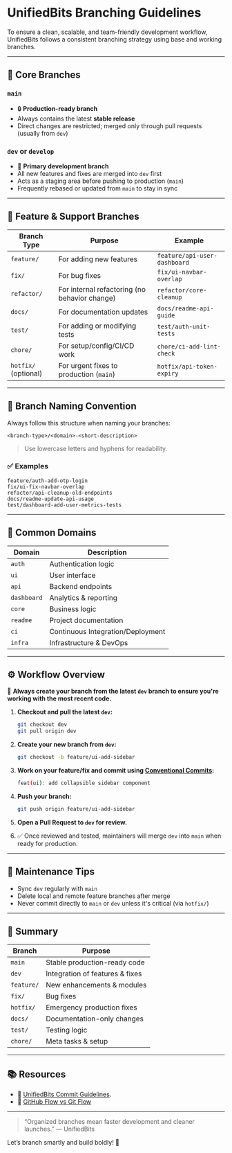 # UnifiedBits Branching Guidelines

To ensure a clean, scalable, and team-friendly development workflow, UnifiedBits follows a consistent branching strategy using base and working branches.

---

## 🔀 Core Branches

### `main`
- 🔒 **Production-ready branch**
- Always contains the latest **stable release**
- Direct changes are restricted; merged only through pull requests (usually from `dev`)

### `dev` or `develop`
- 🚧 **Primary development branch**
- All new features and fixes are merged into `dev` first
- Acts as a staging area before pushing to production (`main`)
- Frequently rebased or updated from `main` to stay in sync

---

## 🧪 Feature & Support Branches

| Branch Type      | Purpose | Example |
|------------------|---------|---------|
| `feature/`       | For adding new features | `feature/api-user-dashboard` |
| `fix/`           | For bug fixes | `fix/ui-navbar-overlap` |
| `refactor/`      | For internal refactoring (no behavior change) | `refactor/core-cleanup` |
| `docs/`          | For documentation updates | `docs/readme-api-guide` |
| `test/`          | For adding or modifying tests | `test/auth-unit-tests` |
| `chore/`         | For setup/config/CI/CD work | `chore/ci-add-lint-check` |
| `hotfix/` (optional) | For urgent fixes to production (`main`) | `hotfix/api-token-expiry` |

---

## 🌱 Branch Naming Convention

Always follow this structure when naming your branches:

```
<branch-type>/<domain>-<short-description>
```

> Use lowercase letters and hyphens for readability.

### ✅ Examples

```
feature/auth-add-otp-login
fix/ui-fix-navbar-overlap
refactor/api-cleanup-old-endpoints
docs/readme-update-api-usage
test/dashboard-add-user-metrics-tests
```

---

## 🧩 Common Domains

| Domain     | Description |
|------------|-------------|
| `auth`     | Authentication logic |
| `ui`       | User interface |
| `api`      | Backend endpoints |
| `dashboard`| Analytics & reporting |
| `core`     | Business logic |
| `readme`   | Project documentation |
| `ci`       | Continuous Integration/Deployment |
| `infra`    | Infrastructure & DevOps |

---

## ⚙️ Workflow Overview

🛑 **Always create your branch from the latest `dev` branch to ensure you're working with the most recent code.**

1. **Checkout and pull the latest `dev`:**
   ```bash
   git checkout dev
   git pull origin dev
   ```

2. **Create your new branch from `dev`:**
   ```bash
   git checkout -b feature/ui-add-sidebar
   ```

3. **Work on your feature/fix and commit using [Conventional Commits](https://github.com/UnifiedBits/unifiedbits-commit-guidelines):**
   ```bash
   feat(ui): add collapsible sidebar component
   ```

4. **Push your branch:**
   ```bash
   git push origin feature/ui-add-sidebar
   ```

5. **Open a Pull Request to `dev` for review.**

6. ✅ Once reviewed and tested, maintainers will merge `dev` into `main` when ready for production.

---

## 🧼 Maintenance Tips

- Sync `dev` regularly with `main`
- Delete local and remote feature branches after merge
- Never commit directly to `main` or `dev` unless it's critical (via `hotfix/`)

---

## 🧠 Summary

| Branch     | Purpose                       |
|------------|-------------------------------|
| `main`     | Stable production-ready code  |
| `dev`      | Integration of features & fixes |
| `feature/` | New enhancements & modules     |
| `fix/`     | Bug fixes                      |
| `hotfix/`  | Emergency production fixes     |
| `docs/`    | Documentation-only changes     |
| `test/`    | Testing logic                  |
| `chore/`   | Meta tasks & setup             |

---

## 📚 Resources

- 🔗 [UnifiedBits Commit Guidelines](https://github.com/unifiedbits/commit-guidelines).
- 📘 [GitHub Flow vs Git Flow](https://guides.github.com/introduction/flow/)

---

> “Organized branches mean faster development and cleaner launches.” — UnifiedBits

Let’s branch smartly and build boldly! 🚀
